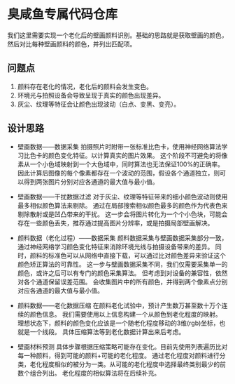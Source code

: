 # 臭咸鱼专属代码仓库

我们这里需要实现一个老化后的壁画颜料识别。基础的思路就是获取壁画的颜色，然后对比每种壁画颜料的颜色，并列出匹配项。

## 问题点

1. 颜料存在老化的情况，老化后的颜料会发生变色。
2. 环境光与拍照设备会导致呈现于真实的颜色出现差异。
3. 灰尘、纹理等特征会让颜色出现波动（白点、变黑、变亮）。

## 设计思路
* 壁画数据——数据采集
拍摄照片时附带一张标准比色卡，使用神经网络算法学习比色卡的颜色变化特征。以计算真实的图片效果。
这个阶段不可避免的将像素从一个小色域映射到一个大色域中，同时算法也无法保证100%的正确率。
因此计算后图像的每个像素都存在一个波动的范围，假设各个通道独立，则可以得到两张图片分别对应各通道的最大值与最小值。

* 壁画数据——干扰数据过滤
对于灰尘、纹理等特征带来的细小颜色波动则使用最多相似颜色算法来剔除。
通过在局部搜索相似颜色最多的颜色作为代表色来剔除散射或是凹凸带来的干扰。
这一步会将图片转化为一个个小色块，可能会存在一些颜色丢失，推荐通过提高图片分辨率，或是拍摄局部壁画解决。

* 颜料数据（老化过程）——数据采集
颜料数据采集与壁画数据采集部分一致，通过神经网络学习颜色变化特征来消除环境光线与拍摄设备带来的差异。
同时，颜料的标准色可以从网络中直接下载，可以通过比对颜色差异来验证这个颜色矫正算法的可靠性。
这一步与壁画数据采集不同，我们仅需要采集单一的颜色，或许之后可以有专门的颜色采集算法。
但考虑到对设备的兼容性，依然对各个通道保留误差范围。
会收集图片中的所有颜色，并得到两个像素点分别对应各通道的最大值与最小值。

* 颜料数据——老化数据压缩
在颜料老化试验中，预计产生数万甚至数十万个连续的颜色信息。
我们需要使用以上信息构建一个从颜色到老化程度的映射。
理想状态下，颜料的颜色变化应该是一个随老化程度移动的3维(rgb)坐标，也就是一个线段。
具体压缩算法等到老化数据计算出来后考虑。

* 壁画材料预测
具体步骤根据压缩策略可能存在变化。目前先使用列表遍历比对每一种颜料，得到可能的颜料+可能的老化程度。
通过老化程度对颜料进行分类，老化程度相似的被分为一类。从可能的老化程度中选择最终类别最少的前数个组合列出。
老化程度的相似算法将在后续补充。